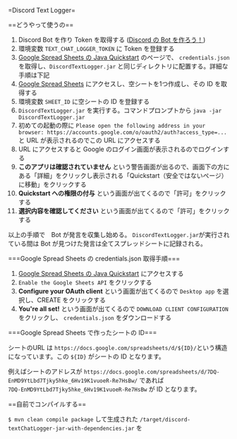 =Discord Text Logger=

==どうやって使うの==

1. Discord Bot を作り Token を取得する ([Discord の Bot を作ろう！](https://shunshun94.github.io/shared/sample/discordBot_101.html))
1. 環境変数 `TEXT_CHAT_LOGGER_TOKEN` に Token を登録する
1. [Google Spread Sheets の Java Quickstart](https://developers.google.com/sheets/api/quickstart/java) のページで、 `credentials.json` を取得し、`DiscordTextLogger.jar` と同じディレクトリに配置する。詳細な手順は下記
1. [Google Spread Sheets](https://docs.google.com/spreadsheets/u/0/) にアクセスし、空シートを1つ作成し、その ID を取得する
1. 環境変数 `SHEET_ID` に空シートの ID を登録する
1. `DiscordTextLogger.jar` を実行する。コマンドプロンプトから `java -jar DiscordTextLogger.jar`
1. 初めての起動の際に `Please open the following address in your browser: https://accounts.google.com/o/oauth2/auth?access_type=...` と URL が表示されるのでこの URL にアクセスする
1. URL にアクセスすると Google のログイン画面が表示されるのでログインする
1. **このアプリは確認されていません** という警告画面が出るので、画面下の方にある「詳細」をクリックし表示される「Quickstart（安全ではないページ）に移動」をクリックする
1. **Quickstart への権限の付与** という画面が出てくるので「許可」をクリックする
1. **選択内容を確認してください** という画面が出てくるので「許可」をクリックする

以上の手順で　Bot が発言を収集し始める。
`DiscordTextLogger.jar`が実行されている間は Bot が見つけた発言は全てスプレッドシートに記録される。

===Google Spread Sheets の credentials.json 取得手順===

1. [Google Spread Sheets の Java Quickstart](https://developers.google.com/sheets/api/quickstart/java) にアクセスする
2. `Enable the Google Sheets API` をクリックする
3. **Configure your OAuth client** という画面が出てくるので `Desktop app` を選択し、CREATE をクリックする
4. **You're all set!** という画面が出てくるので `DOWNLOAD CLIENT CONFIGURATION` をクリックし、 `credentials.json` をダウンロードする

===Google Spread Sheets で作ったシートの ID===

シートのURL は `https://docs.google.com/spreadsheets/d/${ID}/`という構造になっています。この `${ID}` がシートの ID となります。

例えばシートのアドレスが `https://docs.google.com/spreadsheets/d/7DQ-EnMD9YtLbd7Tjky5hke_6Hv19K1vuoeR-Re7HsBw/` であれば   
`7DQ-EnMD9YtLbd7Tjky5hke_6Hv19K1vuoeR-Re7HsBw` が ID となります。

==自前でコンパイルする==

`$ mvn clean compile package` して生成された `/target/discord-textChatLogger-jar-with-dependencies.jar` を